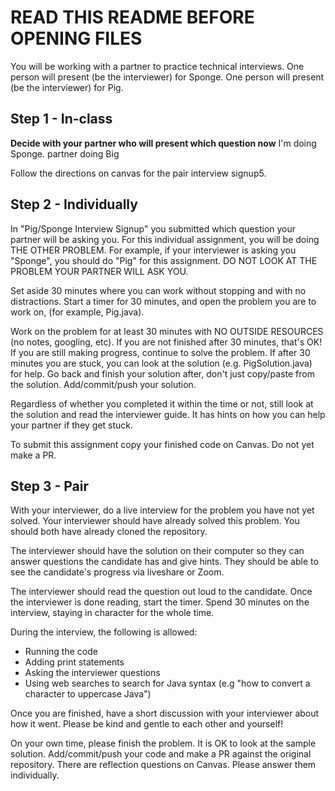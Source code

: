 # READ THIS README BEFORE OPENING FILES

You will be working with a partner to practice technical interviews. One person will present (be the interviewer) for Sponge. One person will present (be the interviewer) for Pig.

## Step 1 - In-class

**Decide with your partner who will present which question now** I'm doing Sponge. partner doing Big

Follow the directions on canvas for the pair interview signup5. 

## Step 2 - Individually

In "Pig/Sponge Interview Signup" you submitted which question your partner will be asking you. For this individual assignment, you will be doing THE OTHER PROBLEM. For example, if your interviewer is asking you "Sponge", you should do "Pig" for this assignment. DO NOT LOOK AT THE PROBLEM YOUR PARTNER WILL ASK YOU.

Set aside 30 minutes where you can work without stopping and with no distractions. Start a timer for 30 minutes, and open the problem you are to work on, (for example, Pig.java).

Work on the problem for at least 30 minutes with NO OUTSIDE RESOURCES (no notes, googling, etc). If you are not finished after 30 minutes, that's OK! If you are still making progress, continue to solve the problem. If after 30 minutes you are stuck, you can look at the solution (e.g. PigSolution.java) for help. Go back and finish your solution after, don't just copy/paste from the solution. Add/commit/push your solution.

Regardless of whether you completed it within the time or not, still look at the solution and read the interviewer guide. It has hints on how you can help your partner if they get stuck.

To submit this assignment copy your finished code on Canvas. Do not yet make a PR.

## Step 3 - Pair

With your interviewer, do a live interview for the problem you have not yet solved. Your interviewer should have already solved this problem. You should both have already cloned the repository.

The interviewer should have the solution on their computer so they can answer questions the candidate has and give hints. They should be able to see the candidate's progress via liveshare or Zoom.

The interviewer should read the question out loud to the candidate. Once the interviewer is done reading, start the timer. Spend 30 minutes on the interview, staying in character for the whole time.

During the interview, the following is allowed:

- Running the code
- Adding print statements
- Asking the interviewer questions
- Using web searches to search for Java syntax (e.g "how to convert a character to uppercase Java")

Once you are finished, have a short discussion with your interviewer about how it went. Please be kind and gentle to each other and yourself!

On your own time, please finish the problem. It is OK to look at the sample solution. Add/commit/push your code and make a PR against the original repository. There are reflection questions on Canvas. Please answer them individually.
